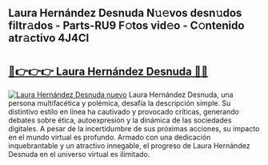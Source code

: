## Laura Hernández Desnuda N𝚞𝚎vos desn𝚞dos filtr𝚊dos - Parts-RU9 F𝚘tos vid𝚎o - C𝚘ntenido atr𝚊ctivo 4J4Cl

# <h2><a href="http://mbc0pf.tromn.icu/?c=Laura+Hern%c3%a1ndez+Desnuda">🔗👉👉👉 Laura Hernández Desnuda 🔗🔗</a></h2>

[![Laura Hernández Desnuda nuevo](https://i.imgur.com/pEAQMta.gif)](http://mbc0pf.tromn.icu/?c=Laura+Hern%c3%a1ndez+Desnuda)
Laura Hernández Desnuda, una persona multifacética y polémica, desafía la descripción simple. Su distintivo estilo en línea ha cautivado y provocado críticas, generando debates sobre ética, autoexpresión y la dinámica de las sociedades digitales. A pesar de la incertidumbre de sus próximas acciones, su impacto en el mundo virtual es profundo. Armado con una dedicación inquebrantable y un atractivo innegable, el progreso de Laura Hernández Desnuda en el universo virtual es ilimitado.
